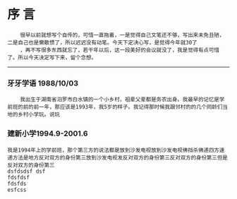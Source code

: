 # 序 言 #
		很早以前就想写个自传的，可惜一直拖着，一是觉得自己文笔还不够，写出来未免丑陋，二是自己也是懒散惯了，所以迟迟没有动笔。今天下定决心写，是觉得今年就30了
		，再不写很多东西就忘了，若干年以后，这一段美好的会议就没了，我是觉得有点可惜了。所以今天决定写下来，留个念想。
***********************
### 牙牙学语 1988/10/03 ###
		我出生于湖南省汨罗市白水镇的一个小乡村，祖辈父辈都是务农出身。我最早的记忆是学前班的前的前一年，那应该是1993年，我5岁的样子。我记得那时候我跟邻村的的几个同龄们当地的乡村小学玩。说玩
### 建新小学1994.9-2001.6 ###
	我是1994年上的学前班，那个第三方的说法都是放到沙发电视放到沙发电视佛挡杀佛递四方速递方法是地方反对双方的身份第三放到沙发电视发反对双方的身份第三反对双方的身份第三但是反对双方的身份第三
	dsfdsdsf dsf 
	fdsfdsf 
	fdsfds 
	esfcss


		